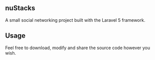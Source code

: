 ## nuStacks

A small social networking project built with the Laravel 5 framework.

## Usage

Feel free to download, modify and share the source code however you wish.
